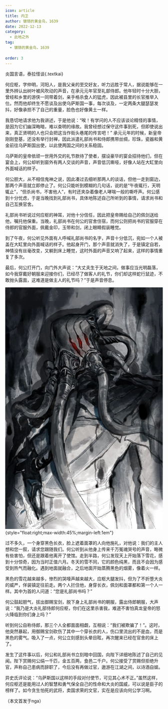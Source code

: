```yaml
---
icon: article
title: 内卫
author: 镀铬的黄金鸟，1639
date: 2022-12-13
category:
  - 此地之外
tag:
  - 镀铬的黄金鸟，1639

order: 3
---
```


炎国言语，泰拉怪谈{.textkai}

<!-- more -->

何应枢，字仲明，河阳人，是我父亲的至交好友，听力远胜于常人，据说能够在一里外辨认出树叶被风吹动的声音，在承元元年官至礼部侍郎。他年轻时十分大胆，曾经和乡里的游侠一同带着剑，亲手格杀食人的猛虎，因此被县里的长官推举入仕。然而他却终生不愿谈及出使乌萨斯国一事，每次谈及，一定两条大腿瑟瑟发抖，好像承担不了自己的重量，脸色也好像黄土一样。

我恳切地请求他为我讲述，于是他说：“唉！有学问的人不应该谈论精怪的事情，是因为它们幽深晦暗，难以查明的缘故。我曾经想过保守这件事到死，但即使说出来，真正贤明的人也只会把这当作街头巷尾的传言吧！”
承元元年的时候，新皇帝刚刚登基，还没有举行封禅，因此派遣礼部尚书和侍郎携带丝绸，珍珠，瓷器和黄金前往乌萨斯国出使，以此使两国之间的关系稳固。

乌萨斯的皇帝依顽一世用外交的礼节款待了使者，摆设豪华的宴会招待他们，但在宴会上，何公却听到窗外有两人交谈的声音，声音低沉嘶哑，好像人站在大缸里向外面喊话的样子。

何公胆大，从不相信鬼神之说，因此凑过去细听那两人的谈话，但他一走到窗边，那两个声音就立即停止了。何公只能听到模糊的几句话，说的是“午夜辄行，天明辄止”，“但杀尚书，不害他人”，有时还夹杂着像老人哮喘一般的嘶呼声。何公感到十分忧虑，于是当晚找到礼部尚书，具体地陈述自己所听到的事情，请求尚书和自己互换官舍。

礼部尚书听说过何应枢的神耳，对他十分信任，因此把皇帝赐给自己的佩剑送给他，嘱托他保重。当晚，礼部尚书在何公的官舍住宿，而何公则把尚书的官服穿在侍郎的官服外面，佩戴金印，玉带和剑，闭上眼睛假装睡觉。

到了午夜，何公听见外面有人呼喊礼部尚书的名字，声音十分低沉，宛如一个人被盖在大缸里向外面喊话的样子。他起身开门，那个声音就消失了，于是镇定自若，神情没有丝毫改变，又躺到床上睡觉，这时外面的声音又响了起来，这样的事情重复了多次。

最后，何公打开门，向门外大声说：“大丈夫生于天地之间，做事应当光明磊落，如今我穿戴好朝服来迎接你们，已经尽了做客人的礼节，你们却这样蛇行鼠迹，不敢抛头露面，这难道是做主人的礼节吗？”于是声音停息。

![](./res/illustration/内卫（s十o）.webp){style="float:right;max-width:45%;margin-left:1em"}

过不多久，一个身穿黑色长衣，脸上遮着面罩的人向他施礼，对他说：我们的主人想和您一叙，请求您跟随我们。何公听到从他身上传来千万冤魂哭号的声音，略微有些害怕，但还是跟着他离开了使馆。走到半路，何公发现天上开始落下雪花，感到十分惊奇，因为当时正值六月。冬天的雪不同，它的颜色纯黑，而且不会因为感受到热气而融化。遇到地面就融合，之后地面开始蒸腾黑色的烟雾，像着火一样。

黑色的雪花越来越多，惨烈的哭嚎声越来越大，应枢大腿发抖，但为了不折堕大炎的威严，佯装镇定往前走。两个人拦住他，身穿长衣，佩剑和面罩都和第一个人一样。其中为首的人问道：“您是礼部尚书吗？” 

何公鼓起胆气，拔出御赐宝剑，脱下身上礼部尚书的朝服，露出侍郎朝服，大声说：“我乃是大炎礼部侍郎何应枢，你们在这里杀害我，难道不害怕真龙皇帝的怒火降临到你们身上吗？”

听到何公自称侍郎，那三个人全都面面相觑，互相说：“我们被欺骗了！”。这时，他突然暴起，用御赐宝剑砍伤了其中一个穿长衣的人，伤口里流出的不是血，而是黑色的雾气。吸入了一点，何公立刻感到头晕目眩，再次醒来已经在官舍的床上了。

发生了这件事以后，何公和礼部尚书立刻暗中回国，向陛下详细地陈述了自己的见闻。陛下赏赐何公绢一千匹，金五百两，食邑二千户。何公接受了赏赐但拒绝升官，声称自己患病而辞职了，今后没有再做过官，遨游在江湖之间，以诗酒自娱。

异史氏评论说：“乌萨斯国以这样的手段对付使节，可见其心术不正。”虽然这样，何应枢还是能用过人的智慧和勇气保全自己的性命和大炎的国威，可以说是臣子的榜样了。如今贪生怕死的武将，卖国求荣的文官，实在是应该向何公学习啊。<eod />

（本文首发于nga）

<ArticleAd />